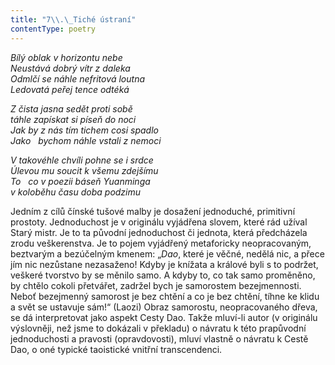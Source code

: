 ```yaml
---
title: "7\\.\_Tiché ústraní"
contentType: poetry
---
```


<section>

_Bílý oblak v horizontu nebe  
Neustává dobrý vítr z daleka  
Odmlčí se náhle nefritová loutna  
Ledovatá peřej tence odtéká_

</section>

<section>

_Z čista jasna sedět proti sobě  
táhle zapískat si píseň do noci  
Jak by z nás tím tichem cosi spadlo  
Jako   bychom náhle vstali z nemoci_

</section>

<section>

_V takovéhle chvíli pohne se i srdce  
Úlevou mu soucit k všemu zdejšímu  
To   co v poezii báseň Yuanminga  
v koloběhu času doba podzimu_

</section>


<section>

Jedním z cílů čínské tušové malby je dosažení jednoduché, primitivní prostoty. Jednoduchost je v originálu vyjádřena slovem, které rád užíval Starý mistr. Je to ta původní jednoduchost či jednota, která předcházela zrodu veškerenstva. Je to pojem vyjádřený metaforicky neopracovaným, beztvarým a bezúčelným kmenem: „_Dao_, které je věčné, nedělá nic, a přece jím nic nezůstane nezasaženo! Kdyby je knížata a králové byli s to podržet, veškeré tvorstvo by se měnilo samo. A kdyby to, co tak samo proměněno, by chtělo cokoli přetvářet, zadržel bych je samorostem bezejmennosti. Neboť bezejmenný samorost je bez chtění a co je bez chtění, tíhne ke klidu a svět se ustavuje sám!“ (Laozi) Obraz samorostu, neopracovaného dřeva, se dá interpretovat jako aspekt Cesty Dao. Takže mluví-li autor (v originálu výslovněji, než jsme to dokázali v překladu) o návratu k této prapůvodní jednoduchosti a pravosti (opravdovosti), mluví vlastně o návratu k Cestě Dao, o oné typické taoistické vnitřní transcendenci.

</section>
